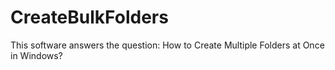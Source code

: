 # CreateBulkFolders
This software answers the question: How to Create Multiple Folders at Once in Windows?
